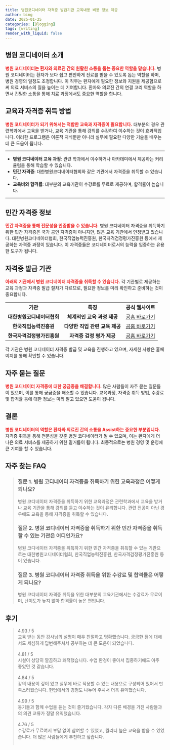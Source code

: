 ```yaml
---
title: 병원코디네이터 자격증 발급기관 교육내용 비용 정보 제공
author: bing
date: 2025-01-25
categories: [Blogging]
tags: [writing]
render_with_liquid: false
---
```



<h2 id='병원_코디네이터_소개'>병원 코디네이터 소개</h2>

<p><b><span style="color: #ee2323;">병원 코디네이터는 환자와 의료진 간의 원활한 소통을 돕는 중요한 역할을 맡습니다.</span></b> 병원 코디네이터는 환자가 보다 쉽고 편안하게 진료를 받을 수 있도록 돕는 역할을 하며, 병원 경영의 일정도 조정합니다. 이 직무는 환자에게 필요한 정보와 지원을 제공함으로써 의료 서비스의 질을 높이는 데 기여합니다. 환자와 의료진 간의 연결 고리 역할을 하면서 긴밀한 소통을 통해 치료 과정에서도 중요한 역할을 합니다.</p>

<h2 id='교육과_자격증_취득방법'>교육과 자격증 취득 방법</h2>

<p><b><span style="color: #ee2323;">병원 코디네이터가 되기 위해서는 적합한 교육과 자격증이 필요합니다.</span></b> 대부분의 경우 관련학과에서 교육을 받거나, 교육 기관을 통해 강의를 수강하여 이수하는 것이 효과적입니다. 이러한 프로그램은 이론적 지식뿐만 아니라 실무에 필요한 다양한 기술을 배우는 데 큰 도움이 됩니다.</p>

<hr />

<ul>
    <li><b>병원 코디네이터 교육 과정</b>: 관련 학과에서 이수하거나 아카데미에서 제공하는 커리큘럼을 통해 학습할 수 있습니다.</li>
    <li><b>민간 자격증</b>: 대한병원코디네이터협회와 같은 기관에서 자격증을 취득할 수 있습니다.</li>
    <li><b>교육비와 합격률</b>: 대부분의 교육기관이 수강료를 무료로 제공하며, 합격률이 높습니다.</li>
</ul>

<hr />

<h2 id='민간_자격증_정보'>민간 자격증 정보</h2>

<p><b><span style="color: #ee2323;">민간 자격증을 통해 전문성을 인증받을 수 있습니다.</span></b> 병원 코디네이터 자격증을 취득하기 위한 민간 자격증은 국가 공인 자격증이 아니지만, 많은 교육 기관에서 인정받고 있습니다. 대한병원코디네이터협회, 한국직업능력진흥원, 한국자격검정평가진흥원 등에서 제공하는 자격증 과정이 있습니다. 이 자격증들은 코디네이터로서의 능력을 입증하는 유용한 도구가 됩니다.</p>

<h2 id='자격증_발급_기관'>자격증 발급 기관</h2>

<p><b><span style="color: #ee2323;">아래의 기관에서 병원 코디네이터 자격증을 취득할 수 있습니다.</span></b> 각 기관별로 제공하는 교육 과정과 자격증 발급 절차가 다르므로, 필요한 정보를 미리 확인하고 준비하는 것이 중요합니다.</p>

<table>
    <tr>
        <td style="text-align: center; height: 17px;"><b>기관</b></td>
        <td style="text-align: center; height: 17px;"><b>특징</b></td>
        <td style="text-align: center; height: 17px;"><b>공식 웹사이트</b></td>
    </tr>
    <tr>
        <td style="text-align: center; height: 17px;"><b>대한병원코디네이터협회</b></td>
        <td style="text-align: center; height: 17px;"><b>체계적인 교육 과정 제공</b></td>
        <td style="text-align: center; height: 17px;"><a href="http://www.hospitalcoordinator.or.kr">공홈 바로가기</a></td>
    </tr>
    <tr>
        <td style="text-align: center; height: 17px;"><b>한국직업능력진흥원</b></td>
        <td style="text-align: center; height: 17px;"><b>다양한 직업 관련 교육 제공</b></td>
        <td style="text-align: center; height: 17px;"><a href="http://www.kvoc.or.kr">공홈 바로가기</a></td>
    </tr>
    <tr>
        <td style="text-align: center; height: 17px;"><b>한국자격검정평가진흥원</b></td>
        <td style="text-align: center; height: 17px;"><b>자격증 검정 평가 제공</b></td>
        <td style="text-align: center; height: 17px;"><a href="http://www.kqa.or.kr">공홈 바로가기</a></td>
    </tr>
</table>

<p>각 기관은 병원 코디네이터 자격증 발급 및 교육을 진행하고 있으며, 자세한 사항은 홈페이지를 통해 확인할 수 있습니다.</p>

<h2 id='자주_묻는_질문'>자주 묻는 질문</h2>

<p><b><span style="color: #ee2323;">병원 코디네이터 자격증에 대한 궁금증을 해결합니다.</span></b> 많은 사람들이 자주 묻는 질문들이 있으며, 이를 통해 궁금증을 해소할 수 있습니다. 교육과정, 자격증 취득 방법, 수강료 및 합격률 등에 대한 정보는 미리 알고 있으면 도움이 됩니다.</p>

<h2 id='결론'>결론</h2>

<p><b><span style="color: #ee2323;">병원 코디네이터의 역할은 환자와 의료진 간의 소통을 Assist하는 중요한 부분입니다.</span></b> 자격증 취득을 통해 전문성을 갖춘 병원 코디네이터가 될 수 있으며, 이는 환자에게 더 나은 의료 서비스를 제공하기 위한 밑거름이 됩니다. 최종적으로는 병원 경영 및 운영에 큰 기여를 할 수 있습니다.</p>


<h2 id='자주_찾는_FAQ'>자주 찾는 FAQ</h2>
<div itemscope="" itemtype="https://schema.org/FAQPage"> 
<blockquote> 
<div itemscope="" itemprop="mainEntity" itemtype="https://schema.org/Question"> 
<h3 itemprop="name">질문 1. 병원 코디네이터 자격증을 취득하기 위한 교육과정은 어떻게 되나요?</h3> 
<div itemscope="" itemprop="acceptedAnswer" itemtype="https://schema.org/Answer"> 
<span itemprop="text"> 
<p>병원 코디네이터 자격증을 취득하기 위한 교육과정은 관련학과에서 교육을 받거나 교육 기관을 통해 강의를 듣고 이수하는 것이 유리합니다. 관련 전공이 아닌 경우에도 교육을 통해 자격증을 취득할 수 있습니다.</p> 
</span> 
</div> 
</div> 
<div itemscope="" itemprop="mainEntity" itemtype="https://schema.org/Question"> 
<h3 itemprop="name">질문 2. 병원 코디네이터 자격증을 취득하기 위한 민간 자격증을 취득할 수 있는 기관은 어디인가요?</h3> 
<div itemscope="" itemprop="acceptedAnswer" itemtype="https://schema.org/Answer"> 
<span itemprop="text"> 
<p>병원 코디네이터 자격증을 취득하기 위한 민간 자격증을 취득할 수 있는 기관으로는 대한병원코디네이터협회, 한국직업능력진흥원, 한국자격검정평가진흥원 등이 있습니다.</p> 
</span> 
</div> 
</div> 
<div itemscope="" itemprop="mainEntity" itemtype="https://schema.org/Question"> 
<h3 itemprop="name">질문 3. 병원 코디네이터 자격증 취득을 위한 수강료 및 합격률은 어떻게 되나요?</h3> 
<div itemscope="" itemprop="acceptedAnswer" itemtype="https://schema.org/Answer"> 
<span itemprop="text"> 
<p>병원 코디네이터 자격증 취득을 위한 대부분의 교육기관에서는 수강료가 무료이며, 난이도가 높지 않아 합격률이 높은 편입니다.</p> 
</span> 
</div> 
</div> 
</blockquote> 
</div>
<h2 id='후기'>후기</h2>
<div itemscope itemtype="https://schema.org/Product">
  <blockquote>
  <div itemprop="review" itemscope itemtype="https://schema.org/Review">
      <div itemprop="reviewRating" itemscope itemtype="https://schema.org/Rating"> <span itemprop="ratingValue">4.93</span> / <span itemprop="bestRating">5</span> </div>
      <span itemprop="reviewBody">교육 받는 동안 강사님의 설명이 매우 친절하고 명확했습니다. 궁금한 점에 대해서도 세심하게 답변해주셔서 공부하는 데 큰 도움이 되었습니다.</span>
  </div>
  <br>
  <div itemprop="review" itemscope itemtype="https://schema.org/Review">
      <div itemprop="reviewRating" itemscope itemtype="https://schema.org/Rating"> <span itemprop="ratingValue">4.81</span> / <span itemprop="bestRating">5</span> </div>
      <span itemprop="reviewBody">시설이 상당히 깔끔하고 쾌적했습니다. 수업 환경이 좋아서 집중하기에도 아주 좋았던 것 같습니다.</span>
  </div>
  <br>
  <div itemprop="review" itemscope itemtype="https://schema.org/Review">
      <div itemprop="reviewRating" itemscope itemtype="https://schema.org/Rating"> <span itemprop="ratingValue">4.84</span> / <span itemprop="bestRating">5</span> </div>
      <span itemprop="reviewBody">강의 내용이 깊이 있고 실무에 바로 적용할 수 있는 내용으로 구성되어 있어서 만족스러웠습니다. 현업에서의 경험도 나누어 주셔서 더욱 유익했습니다.</span>
  </div>
  <br>
  <div itemprop="review" itemscope itemtype="https://schema.org/Review">
      <div itemprop="reviewRating" itemscope itemtype="https://schema.org/Rating"> <span itemprop="ratingValue">4.99</span> / <span itemprop="bestRating">5</span> </div>
      <span itemprop="reviewBody">동기들과 함께 수업을 듣는 것이 즐거웠습니다. 각자 다른 배경을 가진 사람들과의 의견 교류가 정말 유익했습니다.</span>
  </div>
  <br>
  <div itemprop="review" itemscope itemtype="https://schema.org/Review">
      <div itemprop="reviewRating" itemscope itemtype="https://schema.org/Rating"> <span itemprop="ratingValue">4.76</span> / <span itemprop="bestRating">5</span> </div>
      <span itemprop="reviewBody">수강료가 무료여서 부담 없이 참여할 수 있었고, 퀄리티 높은 교육을 받을 수 있었습니다. 더 많은 사람들에게 추천하고 싶습니다.</span>
  </div>
  <br>
  </blockquote>
</div>
